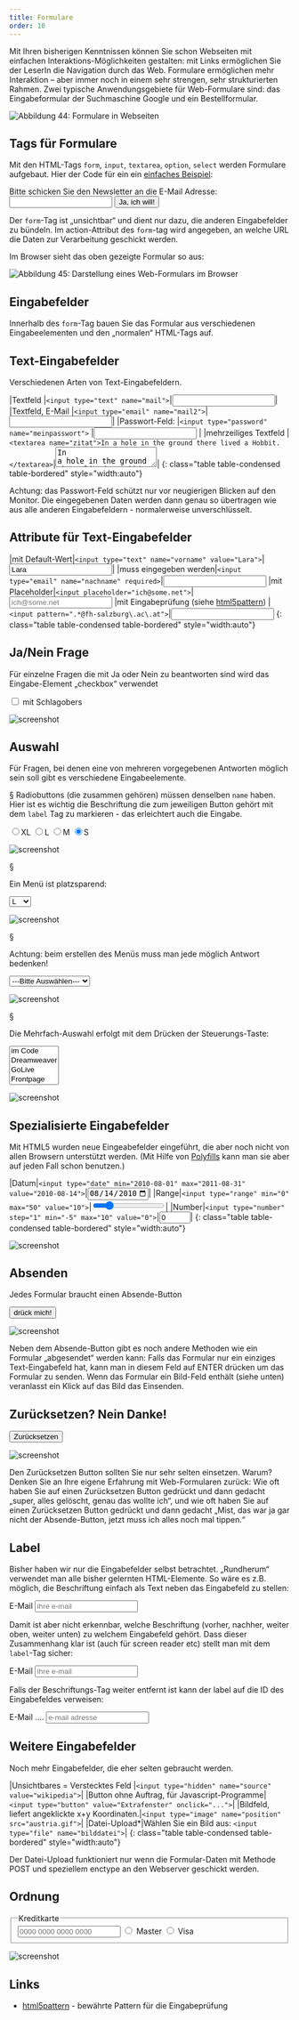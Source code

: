 ```yaml
---
title: Formulare
order: 10
---
```

Mit Ihren bisherigen Kenntnissen können Sie schon Webseiten mit einfachen
Interaktions-Möglichkeiten gestalten: mit Links ermöglichen Sie der LeserIn die
Navigation durch das Web. Formulare ermöglichen mehr Interaktion – aber immer
noch in einem sehr strengen, sehr strukturierten Rahmen. Zwei
typische Anwendungsgebiete für Web-Formulare sind: das Eingabeformular der
Suchmaschine Google und ein Bestellformular.
 
![Abbildung 44: Formulare in Webseiten](/images/image173.png)

## Tags für Formulare

Mit den  HTML-Tags `form`, `input`, `textarea`, `option`, `select` werden
Formulare aufgebaut. Hier der Code für ein ein [einfaches Beispiel](/images/form.html):

<htmlcode caption="Einfaches Formular">
    <form method="get" action="bestellung.php">
      Bitte schicken Sie den Newsletter an die E-Mail Adresse:
      <input type="text"   name="email">
      <input type="submit" value="Ja, ich will!">
    </form>
</htmlcode>

Der `form`-Tag ist „unsichtbar“ und dient nur dazu, die anderen Eingabefelder zu bündeln. Im action-Attribut des `form`-tag wird angegeben, an welche URL die Daten zur Verarbeitung geschickt werden. 

Im Browser sieht das oben gezeigte Formular so aus:


![Abbildung 45: Darstellung eines Web-Formulars im Browser](/images/image176.png)

## Eingabefelder

Innerhalb des  `form`-Tag bauen Sie das Formular aus verschiedenen Eingabeelementen und den „normalen“ HTML-Tags auf. 


## Text-Eingabefelder

Verschiedenen Arten von Text-Eingabefeldern.

|Textfeld                 |`<input type="text" name="mail">`|<input type="text" name="mail">|
|Textfeld, E-Mail         |`<input type="email" name="mail2">`|<input type="email" name="mail2">|
|Passwort-Feld:           |`<input type="password" name="meinpasswort">` |<input type="password" name="meinpasswort"> |
|mehrzeiliges Textfeld    |`<textarea name="zitat">In a hole in the ground there lived a Hobbit.  </textarea>`|<textarea name="zitat">In a hole in the ground there lived a Hobbit.  </textarea>|
{: class="table table-condensed table-bordered" style="width:auto"}

Achtung: das Passwort-Feld schützt nur vor neugierigen Blicken auf den Monitor.
Die eingegebenen Daten werden dann genau so übertragen wie aus alle anderen
Eingabefeldern - normalerweise unverschlüsselt.

## Attribute für Text-Eingabefelder

|mit Default-Wert|`<input type="text" name="vorname" value="Lara">`|<input type="text" name="vorname" value="Lara">|
|muss eingegeben werden|`<input type="email" name="nachname" required>`|<input type="email" name="nachname" required>
|mit Placeholder|`<input placeholder="ich@some.net">`|<input type="email" name="mail" placeholder="ich@some.net">
|mit Eingabeprüfung (siehe [html5pattern](http://html5pattern.com/)) |`<input pattern=".*@fh-salzburg\.ac\.at">`|<input pattern=".*@fh-salzburg\.ac\.at">
{: class="table table-condensed table-bordered" style="width:auto"}


## Ja/Nein Frage

Für einzelne Fragen die mit Ja oder Nein zu beantworten sind wird das Eingabe-Element „checkbox“ verwendet

<htmlcode caption="Checkbox für Ja/Nein Frage">
<label><input type="checkbox" name="schlag"> mit Schlagobers</label>
</htmlcode>

![screenshot](/images/image186.png)

## Auswahl

Für Fragen, bei denen eine von mehreren vorgegebenen Antworten möglich sein soll gibt es verschiedene Eingabeelemente.

§
Radiobuttons (die zusammen gehören) müssen denselben `name` haben.
Hier ist es wichtig die Beschriftung die zum jeweiligen Button gehört
mit dem `label` Tag zu markieren - das erleichtert auch die Eingabe.

<htmlcode caption="Radiobuttons">
<label><input type="radio" name="size" value="XL">XL</label>
<label><input type="radio" name="size" value="L">L</label>
<label><input type="radio" name="size" value="M">M</label>
<label><input type="radio" name="size" value="S" checked>S</label>
</htmlcode>

![screenshot](/images/image188.png)

§

Ein Menü ist platzsparend:

<htmlcode caption="Menü mit select und option">
<select name="size2">
  <option>XL</option>
  <option selected>L</option>
  <option>M</option>
  <option>S</option>
</select>
</htmlcode>

![screenshot](/images/image190.png)

§

Achtung: beim erstellen des Menüs muss man jede möglich Antwort bedenken!

<htmlcode caption="Menü mit „leer“- Auswahl">
<select name="size3">
  <option>---Bitte Auswählen---</option>
  <option>XL</option>
  <option>L</option>
  <option>M</option>
  <option>S</option>
</select>
</htmlcode>

![screenshot](/images/image192.png)

§

Die Mehrfach-Auswahl erfolgt mit dem Drücken der Steuerungs-Taste:

<htmlcode caption="Liste - ermöglicht Mehrfach-Auswahl">
<select name="html" size="4" multiple="multiple">
  <option>im Code</option>
  <option>Dreamweaver</option>
  <option>GoLive</option>
  <option>Frontpage</option>
</select>
</htmlcode>

![screenshot](/images/image194.png)

## Spezialisierte Eingabefelder

Mit HTML5 wurden neue Eingeabefelder eingeführt, die aber noch nicht von allen
Browsern unterstützt werden. (Mit Hilfe von
[Polyfills](https://github.com/Modernizr/Modernizr/wiki/HTML5-Cross-Browser-Polyfills)
kann man sie aber auf jeden Fall schon benutzen.)

|Datum|`<input type="date" min="2010-08-01" max="2011-08-31" value="2010-08-14">`|<input type="date" min="2010-08-01" max="2011-08-31" value="2010-08-14">|
|Range|`<input type="range" min="0" max="50" value="10">`|<input type="range" min="0" max="50" value="10">|
|Number|`<input type="number" step="1" min="-5" max="10" value="0">`|<input type="number" step="1" min="-5" max="10" value="0">|
{: class="table table-condensed table-bordered" style="width:auto"}

![screenshot](/images/special.png)

## Absenden

Jedes Formular braucht einen Absende-Button

<htmlcode caption="Absende-Button">
<input type="submit" value="drück mich!">
</htmlcode>

![screenshot](/images/image196.png)

Neben dem Absende-Button gibt es noch andere Methoden wie ein Formular „abgesendet“ werden kann: Falls das Formular nur ein einziges Text-Eingabefeld hat, kann man in diesem Feld auf ENTER drücken um das Formular zu senden. Wenn das Formular ein Bild-Feld enthält (siehe unten) veranlasst ein Klick auf das Bild das Einsenden. 

## Zurücksetzen? Nein Danke!

<htmlcode caption="Zurück: bitte nicht verwenden">
<input type="reset"  value="Zurücksetzen">
</htmlcode>

![screenshot](/images/image198.png)

Den Zurücksetzen Button sollten Sie nur sehr selten einsetzen. Warum? Denken Sie an Ihre eigene Erfahrung mit Web-Formularen zurück: Wie oft haben Sie auf einen Zurücksetzen Button gedrückt und dann gedacht „super, alles gelöscht, genau das wollte ich“, und wie oft haben Sie auf einen Zurücksetzen Button gedrückt und dann gedacht „Mist, das war ja gar nicht der Absende-Button, jetzt muss ich alles noch mal tippen.“

## Label

Bisher haben wir nur die Eingabefelder selbst betrachtet. „Rundherum“ verwendet
man alle bisher gelernten HTML-Elemente. So wäre es z.B. möglich, die
Beschriftung einfach als Text neben das Eingabefeld zu stellen:

<htmlcode caption="Formularfeld ohne Label">
E-Mail <input type="text" name="mail" placeholder="ihre e-mail">
</htmlcode>

Damit ist aber nicht erkennbar, welche Beschriftung (vorher, nachher, weiter oben, weiter unten) zu welchem Eingabefeld gehört. Dass dieser Zusammenhang klar ist (auch für screen reader etc) stellt man mit dem `label`-Tag sicher:

<htmlcode caption="Formularfeld mit Label">
<label>E-Mail <input type="text" name="mail" placeholder="ihre e-mail"></label>
</htmlcode>

Falls der Beschriftungs-Tag weiter entfernt ist kann der label auf die ID des Eingabefeldes verweisen:

<htmlcode caption="Formularfeld mit entferntem Label">
<label for="mail">E-Mail</label> 
....
<input type="text" name="mail" id="mail" placeholder="e-mail adresse">
</htmlcode>

## Weitere Eingabefelder

Noch mehr Eingabefelder, die eher selten gebraucht werden.


|Unsichtbares = Verstecktes Feld |`<input type="hidden" name="source" value="wikipedia">`|
|Button ohne Auftrag, für Javascript-Programme|`<input type="button" value="Extrafenster" onclick="...">`|
|Bildfeld, liefert angeklickte x+y Koordinaten.|`<input type="image" name="position" src="austria.gif">`|
|Datei-Upload*|Wählen Sie ein Bild aus: `<input type="file" name="bilddatei">`|
{: class="table table-condensed table-bordered" style="width:auto"}

Der Datei-Upload funktioniert nur wenn die Formular-Daten mit Methode POST und
speziellem enctype an den Webserver geschickt werden.

## Ordnung

<htmlcode caption="Visuelle Zusammenfassung mehrer Felder: fieldset + legend">
<fieldset>
  <legend>Kreditkarte</legend>
  <input name="nr" placeholder="0000 0000 0000 0000">
  <label><input type="radio" name="kk" value="Master"> Master</label>
  <label><input type="radio" name="kk" value="Visa"> Visa </label>
</fieldset>
</htmlcode>

![screenshot](/images/fieldset.png)

## Links


* [html5pattern](http://html5pattern.com/) - bewährte Pattern für die Eingabeprüfung
